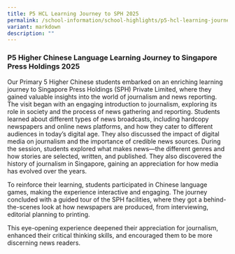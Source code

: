 ```yaml
---
title: P5 HCL Learning Journey to SPH 2025
permalink: /school-information/school-highlights/p5-hcl-learning-journey-to-sph-2025/
variant: markdown
description: ""
---
```

### **P5 Higher Chinese Language Learning Journey to Singapore Press Holdings 2025**

Our Primary 5 Higher Chinese students embarked on an enriching learning journey to Singapore Press Holdings (SPH) Private Limited, where they gained valuable insights into the world of journalism and news reporting.
The visit began with an engaging introduction to journalism, exploring its role in society and the process of news gathering and reporting. Students learned about different types of news broadcasts, including hardcopy newspapers and online news platforms, and how they cater to different audiences in today’s digital age. They also discussed the impact of digital media on journalism and the importance of credible news sources.
During the session, students explored what makes news—the different genres and how stories are selected, written, and published. They also discovered the history of journalism in Singapore, gaining an appreciation for how media has evolved over the years.

To reinforce their learning, students participated in Chinese language games, making the experience interactive and engaging. 
The journey concluded with a guided tour of the SPH facilities, where they got a behind-the-scenes look at how newspapers are produced, from interviewing, editorial planning to printing.

This eye-opening experience deepened their appreciation for journalism, enhanced their critical thinking skills, and encouraged them to be more discerning news readers.